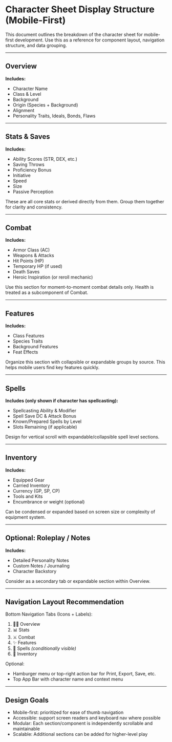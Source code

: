 
# Character Sheet Display Structure (Mobile-First)

This document outlines the breakdown of the character sheet for mobile-first development. Use this as a reference for component layout, navigation structure, and data grouping.

---

## Overview
**Includes:**
- Character Name
- Class & Level
- Background
- Origin (Species + Background)
- Alignment
- Personality Traits, Ideals, Bonds, Flaws

---

## Stats & Saves
**Includes:**
- Ability Scores (STR, DEX, etc.)
- Saving Throws
- Proficiency Bonus
- Initiative
- Speed
- Size
- Passive Perception

These are all core stats or derived directly from them. Group them together for clarity and consistency.

---

## Combat
**Includes:**
- Armor Class (AC)
- Weapons & Attacks
- Hit Points (HP)
- Temporary HP (if used)
- Death Saves
- Heroic Inspiration (or reroll mechanic)

Use this section for moment-to-moment combat details only. Health is treated as a subcomponent of Combat.

---

## Features
**Includes:**
- Class Features
- Species Traits
- Background Features
- Feat Effects

Organize this section with collapsible or expandable groups by source. This helps mobile users find key features quickly.

---

## Spells
**Includes (only shown if character has spellcasting):**
- Spellcasting Ability & Modifier
- Spell Save DC & Attack Bonus
- Known/Prepared Spells by Level
- Slots Remaining (if applicable)

Design for vertical scroll with expandable/collapsible spell level sections.

---

## Inventory
**Includes:**
- Equipped Gear
- Carried Inventory
- Currency (GP, SP, CP)
- Tools and Kits
- Encumbrance or weight (optional)

Can be condensed or expanded based on screen size or complexity of equipment system.

---

## Optional: Roleplay / Notes
**Includes:**
- Detailed Personality Notes
- Custom Notes / Journaling
- Character Backstory

Consider as a secondary tab or expandable section within Overview.

---

## Navigation Layout Recommendation

Bottom Navigation Tabs (Icons + Labels):
1. 🧙‍♂️ Overview
2. 📊 Stats
3. ⚔️ Combat
4. ✨ Features
5. 🔮 Spells *(conditionally visible)*
6. 🎒 Inventory

Optional:
- Hamburger menu or top-right action bar for Print, Export, Save, etc.
- Top App Bar with character name and context menu

---

## Design Goals
- Mobile-first: prioritized for ease of thumb navigation
- Accessible: support screen readers and keyboard nav where possible
- Modular: Each section/component is independently scrollable and maintainable
- Scalable: Additional sections can be added for higher-level play

